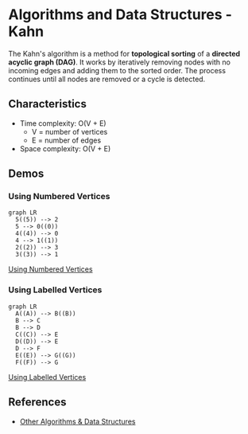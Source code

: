 # Algorithms and Data Structures - Kahn

The Kahn's algorithm is a method for **topological sorting** of a **directed acyclic graph (DAG)**. It works by iteratively removing nodes with no incoming edges and adding them to the sorted order. The process continues until all nodes are removed or a cycle is detected.


## Characteristics
- Time complexity: O(V + E)
  - V = number of vertices
  - E = number of edges
- Space complexity: O(V + E)



## Demos

### Using Numbered Vertices

```mermaid
graph LR
  5((5)) --> 2
  5 --> 0((0))
  4((4)) --> 0
  4 --> 1((1))
  2((2)) --> 3
  3((3)) --> 1
```

[Using Numbered Vertices](./src/01-kahn-using-numbered-vertices.py)


### Using Labelled Vertices

```mermaid
graph LR
  A((A)) --> B((B))
  B --> C
  B --> D
  C((C)) --> E
  D((D)) --> E
  D --> F
  E((E)) --> G((G))
  F((F)) --> G
```

[Using Labelled Vertices](./src/02-kahn-using-labelled-vertices.py)



## References
- [Other Algorithms & Data Structures](https://github.com/NelsonBN/algorithms-data-structures)
